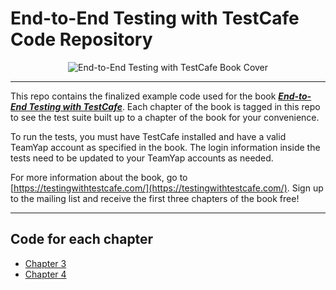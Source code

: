 # End-to-End Testing with TestCafe Code Repository

<p align="center">
  <img src="https://dev-tester.com/content/images/static/testing_with_testcafe_book_cover_small.png" alt="End-to-End Testing with TestCafe Book Cover" />
</p>

---

This repo contains the finalized example code used for the book [**_End-to-End Testing with TestCafe_**](https://testingwithtestcafe.com/). Each chapter of the book is tagged in this repo to see the test suite built up to a chapter of the book for your convenience.

To run the tests, you must have TestCafe installed and have a valid TeamYap account as specified in the book. The login information inside the tests need to be updated to your TeamYap accounts as needed.

For more information about the book, go to [https://testingwithtestcafe.com/](https://testingwithtestcafe.com/). Sign up to the mailing list and receive the first three chapters of the book free!

---

## Code for each chapter

- [Chapter 3](https://github.com/testingwithtestcafe/end_to_end_testing_with_testcafe/tree/chapter-3)
- [Chapter 4](https://github.com/testingwithtestcafe/end_to_end_testing_with_testcafe/tree/chapter-4)
